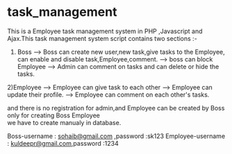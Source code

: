 # task_management

This is a Employee task management system in PHP ,Javascript and Ajax.This task management system script contains two sections :-

 1) Boss
    --> Boss can create new user,new task,give tasks to the Employee, can enable and disable task,Employee,comment. 
    --> boss can block Employee --> Admin can comment on tasks and can delete or hide the tasks.

 2)Employee
  --> Employee can give task to each other 
    --> Employee can update their profile.
     --> Employee can comment on each other's tasks. 

 and there is no registration for admin,and Employee can be created by Boss only for creating Boss Employee  
we have to create manualy in database. 


Boss-username : sohaib@gmail.com ,password :sk123
Employee-username : kuldeepr@gmail.com,password :1234

